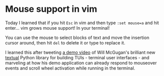 # Mouse support in vim

Today I learned that if you hit `Esc` in vim and then type `:set mouse=a` and hit enter... vim grows mouse support! In your terminal!

You can use the mouse to select blocks of text and move the insertion cursor around, then hit `del` to delete it or type to replace it.

I learned this after tweeting [a demo video](https://twitter.com/simonw/status/1406336417500860423) of Will McGugan's brilliant new [textual](https://github.com/willmcgugan/textual) Python library for building TUIs - terminal user interfaces - and marveling at how his demo application can already respond to mouseover events and scroll wheel activation while running in the terminal.
